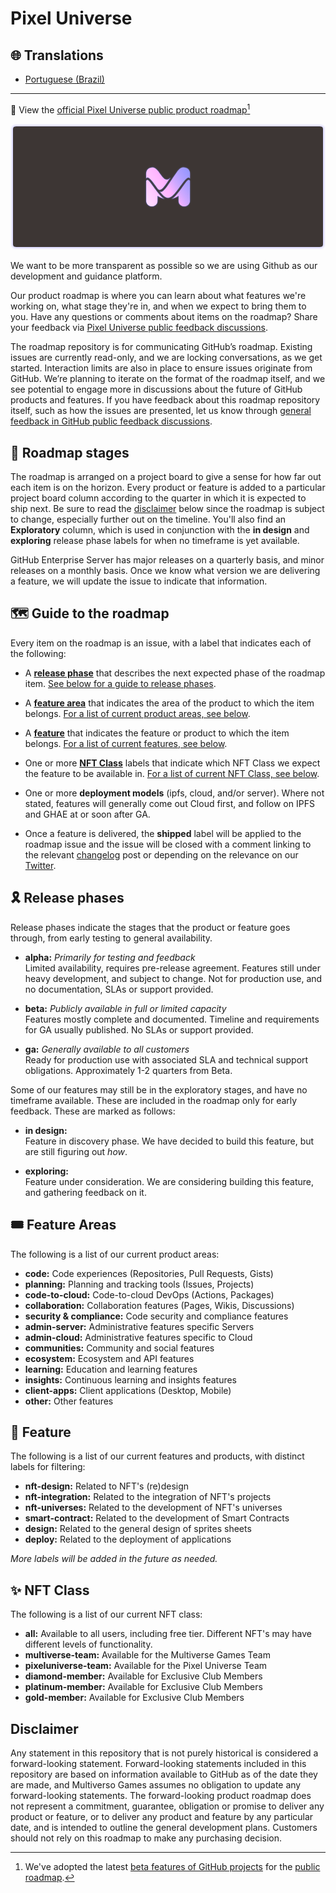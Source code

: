 # Pixel Universe

## 🌐 Translations

- [Portuguese (Brazil)](./README_PT-BR.md)

---

🌄 View the [official Pixel Universe public product roadmap](https://github.com/orgs/multiversogames/projects/2/views/1)[^1]

![description](./images/header-1.png)

We want to be more transparent as possible so we are using Github as our development and guidance platform.

Our product roadmap is where you can learn about what features we're working on, what stage they're in, and when we expect to bring them to you. Have any questions or comments about items on the roadmap? Share your feedback via [Pixel Universe public feedback discussions](https://github.com/multiversogames/pixel-universe/discussions).

[^1]:We've adopted the latest [beta features of GitHub projects](https://github.com/features/issues) for the [public roadmap](https://github.com/orgs/multiversogames/projects/2/views/1).

The roadmap repository is for communicating GitHub’s roadmap. Existing issues are currently read-only, and we are locking conversations, as we get started. Interaction limits are also in place to ensure issues originate from GitHub. We’re planning to iterate on the format of the roadmap itself, and we see potential to engage more in discussions about the future of GitHub products and features. If you have feedback about this roadmap repository itself, such as how the issues are presented, let us know through [general feedback in GitHub public feedback discussions](https://github.com/multiversogames/pixel-universe/discussions/categories/general).

## 🏁 Roadmap stages

The roadmap is arranged on a project board to give a sense for how far out each item is on the horizon. Every product or feature is added to a particular project board column according to the quarter in which it is expected to ship next. Be sure to read the [disclaimer](#disclaimer) below since the roadmap is subject to change, especially further out on the timeline.  You'll also find an **Exploratory** column, which is used in conjunction with the **in design** and **exploring** release phase labels for when no timeframe is yet available.

GitHub Enterprise Server has major releases on a quarterly basis, and minor releases on a monthly basis. Once we know what version we are delivering a feature, we will update the issue to indicate that information.

## 🗺️ Guide to the roadmap

Every item on the roadmap is an issue, with a label that indicates each of the following:

- A [**release phase**](#%EF%B8%8F-release-phases) that describes the next expected phase of the roadmap item. [See below for a guide to release phases](#%EF%B8%8F-release-phases).

- A [**feature area**](#%EF%B8%8F-feature-areas) that indicates the area of the product to which the item belongs. [For a list of current product areas, see below](#%EF%B8%8F-feature-areas).

- A [**feature**](#-feature) that indicates the feature or product to which the item belongs. [For a list of current features, see below](#-feature).

- One or more [**NFT Class**](#-nft-class) labels that indicate which NFT Class we expect the feature to be available in. [For a list of current NFT Class, see below](#-nft-class).

- One or more **deployment models** (ipfs, cloud, and/or server). Where not stated, features will generally come out Cloud first, and follow on IPFS and GHAE at or soon after GA.

- Once a feature is delivered, the **shipped** label will be applied to the roadmap issue and the issue will be closed with a comment linking to the relevant [changelog](https://github.com/multiversogames/pixel-universe/changelog/) post or depending on the relevance on our [Twitter](https://twitter.com/pixeluniverse).

## 🎗️ Release phases

Release phases indicate the stages that the product or feature goes through, from early testing to general availability.

- **alpha:** *Primarily for testing and feedback*\
Limited availability, requires pre-release agreement. Features still under heavy development, and subject to change. Not for production use, and no documentation, SLAs or support provided.

- **beta:** *Publicly available in full or limited capacity*\
Features mostly complete and documented. Timeline and requirements for GA usually published. No SLAs or support provided.

- **ga:** *Generally available to all customers*\
Ready for production use with associated SLA and technical support obligations. Approximately 1-2 quarters from Beta.

Some of our features may still be in the exploratory stages, and have no timeframe available. These are included in the roadmap only for early feedback. These are marked as follows:

- **in design:**\
Feature in discovery phase. We have decided to build this feature, but are still figuring out *how*.

- **exploring:**\
Feature under consideration. We are considering building this feature, and gathering feedback on it.

## 🎟️ Feature Areas

The following is a list of our current product areas:

- **code:** Code experiences (Repositories, Pull Requests, Gists)
- **planning:** Planning and tracking tools (Issues, Projects)
- **code-to-cloud:** Code-to-cloud DevOps (Actions, Packages)
- **collaboration:** Collaboration features (Pages, Wikis, Discussions)
- **security & compliance:** Code security and compliance features
- **admin-server:** Administrative features specific Servers
- **admin-cloud:** Administrative features specific to Cloud
- **communities:** Community and social features
- **ecosystem:** Ecosystem and API features
- **learning:** Education and learning features
- **insights:** Continuous learning and insights features
- **client-apps:** Client applications (Desktop, Mobile)
- **other:** Other features

## 🧩 Feature

The following is a list of our current features and products, with distinct labels for filtering:

- **nft-design:** Related to NFT's (re)design
- **nft-integration:** Related to the integration of NFT's projects
- **nft-universes:** Related to the development of NFT's universes
- **smart-contract:** Related to the development of Smart Contracts
- **design:** Related to the general design of sprites sheets
- **deploy:** Related to the deployment of applications

*More labels will be added in the future as needed.*

## ✨ NFT Class

The following is a list of our current NFT class:

- **all:** Available to all users, including free tier. Different NFT's may have different levels of functionality.
- **multiverse-team:** Available for the Multiverse Games Team
- **pixeluniverse-team:** Available for the Pixel Universe Team
- **diamond-member:** Available for Exclusive Club Members
- **platinum-member:** Available for Exclusive Club Members
- **gold-member:** Available for Exclusive Club Members

## Disclaimer

Any statement in this repository that is not purely historical is considered a forward-looking statement. Forward-looking statements included in this repository are based on information available to GitHub as of the date they are made, and Multiverso Games assumes no obligation to update any forward-looking statements. The forward-looking product roadmap does not represent a commitment, guarantee, obligation or promise to deliver any product or feature, or to deliver any product and feature by any particular date, and is intended to outline the general development plans. Customers should not rely on this roadmap to make any purchasing decision.
